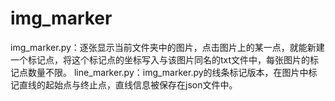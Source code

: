 # img_marker
img_marker.py：逐张显示当前文件夹中的图片，点击图片上的某一点，就能新建一个标记点，将这个标记点的坐标写入与该图片同名的txt文件中，每张图片的标记点数量不限。
line_marker.py：img_marker.py的线条标记版本，在图片中标记直线的起始点与终止点，直线信息被保存在json文件中。

